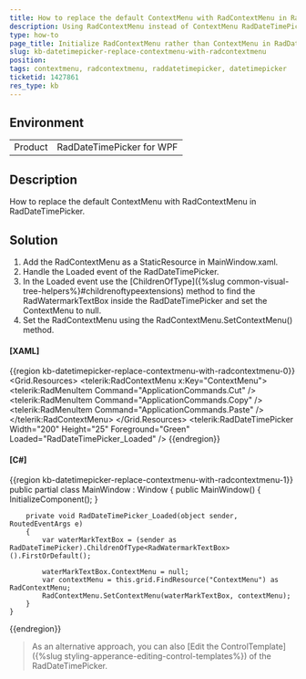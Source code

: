 ```yaml
---
title: How to replace the default ContextMenu with RadContextMenu in RadDateTimePicker
description: Using RadContextMenu instead of ContextMenu RadDateTimePicker
type: how-to
page_title: Initialize RadContextMenu rather than ContextMenu in RadDateTimePicker
slug: kb-datetimepicker-replace-contextmenu-with-radcontextmenu
position: 
tags: contextmenu, radcontextmenu, raddatetimepicker, datetimepicker
ticketid: 1427861
res_type: kb
---
```


## Environment
<table>
    <tbody>
	    <tr>
	    	<td>Product</td>
	    	<td>RadDateTimePicker for WPF</td>
	    </tr>
    </tbody>
</table>


## Description
How to replace the default ContextMenu with RadContextMenu in RadDateTimePicker.

## Solution
1. Add the RadContextMenu as a StaticResource in MainWindow.xaml.
2. Handle the Loaded event of the RadDateTimePicker.
3. In the Loaded event use the [ChildrenOfType]({%slug common-visual-tree-helpers%}#childrenoftypeextensions) method to find the RadWatermarkTextBox inside the RadDateTimePicker and set the ContextMenu to null.
4. Set the RadContextMenu using the RadContextMenu.SetContextMenu() method.

#### __[XAML]__
{{region kb-datetimepicker-replace-contextmenu-with-radcontextmenu-0}}
	<Grid x:Name="grid">
        <Grid.Resources>
            <telerik:RadContextMenu x:Key="ContextMenu">
                <telerik:RadMenuItem Command="ApplicationCommands.Cut" />
                <telerik:RadMenuItem Command="ApplicationCommands.Copy"  />
                <telerik:RadMenuItem Command="ApplicationCommands.Paste" />
            </telerik:RadContextMenu>
        </Grid.Resources>
        <telerik:RadDateTimePicker  Width="200" Height="25" Foreground="Green" Loaded="RadDateTimePicker_Loaded" /> 
    </Grid>
{{endregion}}

#### __[C#]__
{{region kb-datetimepicker-replace-contextmenu-with-radcontextmenu-1}}
    public partial class MainWindow : Window
    {
        public MainWindow()
        {
            InitializeComponent();
        }

        private void RadDateTimePicker_Loaded(object sender, RoutedEventArgs e)
        {
            var waterMarkTextBox = (sender as RadDateTimePicker).ChildrenOfType<RadWatermarkTextBox>().FirstOrDefault();

            waterMarkTextBox.ContextMenu = null;
            var contextMenu = this.grid.FindResource("ContextMenu") as RadContextMenu;
            RadContextMenu.SetContextMenu(waterMarkTextBox, contextMenu);
        }
    }
{{endregion}}
>As an alternative approach, you can also [Edit the ControlTemplate]({%slug styling-apperance-editing-control-templates%}) of the RadDateTimePicker.